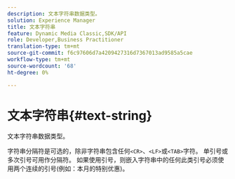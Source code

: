 ```yaml
---
description: 文本字符串数据类型。
solution: Experience Manager
title: 文本字符串
feature: Dynamic Media Classic,SDK/API
role: Developer,Business Practitioner
translation-type: tm+mt
source-git-commit: f6c97606d7a4209427316d7367013ad9585a5cae
workflow-type: tm+mt
source-wordcount: '68'
ht-degree: 0%

---
```



# 文本字符串{#text-string}

文本字符串数据类型。

字符串分隔符是可选的，除非字符串包含任何`<CR>`、`<LF>`或`<TAB>`字符。 单引号或多次引号可用作分隔符。 如果使用引号，则嵌入字符串中的任何此类引号必须使用两个连续的引号(例如：本月的特别优惠)。